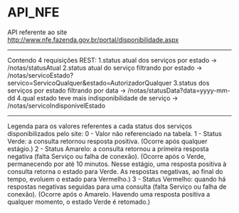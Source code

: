 # API_NFE
 API referente ao site http://www.nfe.fazenda.gov.br/portal/disponibilidade.aspx
 
 --------------------------------
 Contendo 4 requisições REST:
 1.status atual dos serviços por estado
 -> /notas/statusAtual
 2.status atual do serviço filtrando por estado
 -> /notas/servicoEstado?servico=ServicoQualquer&estado=AutorizadorQualquer
3.status dos serviços por estado filtrando por data
-> /notas/statusData?data=yyyy-mm-dd
4.qual estado teve mais indisponibilidade de serviço
-> /notas/servicoIndisponivelEstado

---------------------------------
Legenda para os valores referentes a cada status dos serviços disponibilizados pelo site:
0 - Valor não referenciado na tabela.
1 - Status Verde: a consulta retornou resposta positiva.
(Ocorre após qualquer estágio.)
2 - Status Amarelo: a consulta retornou a primeira resposta negativa (falta Serviço ou falha de conexão).
(Ocorre após o Verde, permanecendo por até 10 minutos.
 Nesse estágio, uma resposta positiva à consulta retorna o estado para Verde.
As respostas negativas, ao final do tempo, evoluem o estado para Vermelho.)
3 - Status Vermelho: quando há respostas negativas seguidas para uma consulta (falta Serviço ou falha de conexão).
(Ocorre após o Amarelo.
Havendo uma resposta positiva a qualquer momento, o estado Verde é retomado.)
